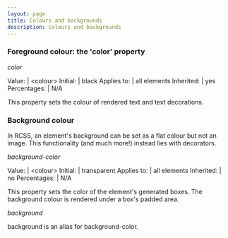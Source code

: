 ```yaml
---
layout: page
title: Colours and backgrounds
description: Colours and backgrounds
---
```


### Foreground colour: the 'color' property

*color*

Value: | \<colour\>
Initial: | black
Applies to: | all elements
Inherited: | yes
Percentages: | N/A

This property sets the colour of rendered text and text decorations.

### Background colour

In RCSS, an element's background can be set as a flat colour but not an image. This functionality (and much more!) instead lies with decorators.

*background-color*

Value: | \<colour\>
Initial: | transparent
Applies to: | all elements
Inherited: | no
Percentages: | N/A

This property sets the color of the element's generated boxes. The background colour is rendered under a box's padded area.

*background*

background is an alias for background-color. 